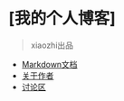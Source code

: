 # [我的个人博客]
> xiaozhi出品

- [Markdown文档](projects/markdown/index.md)
- [关于作者](aboutme.md)
- [讨论区](../blog/chat.html)